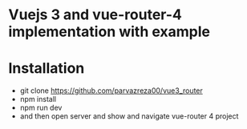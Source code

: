 # Vuejs 3 and vue-router-4 implementation with example
# Installation
- git clone https://github.com/parvazreza00/vue3_router
- npm install
- npm run dev
- and then open server and show and navigate vue-router 4 project